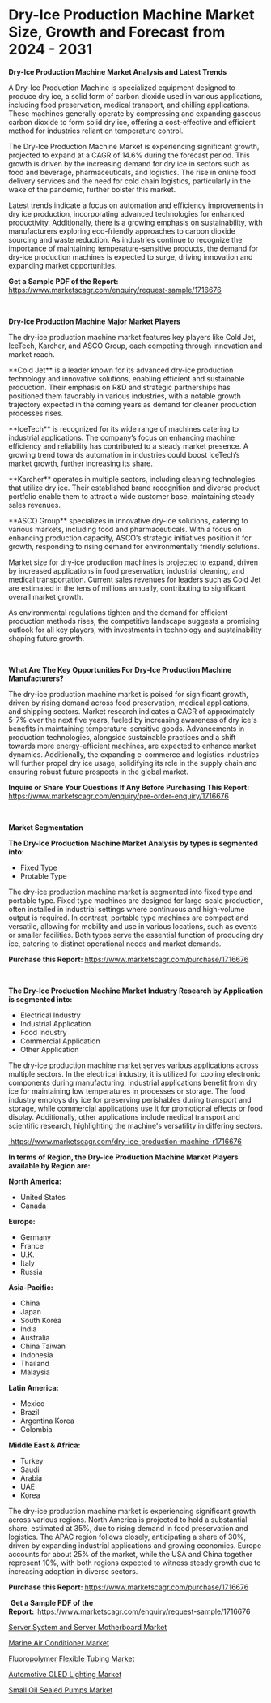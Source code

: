 <p><h1>Dry-Ice Production Machine Market Size, Growth and Forecast from 2024 - 2031</h1></p><p><strong>Dry-Ice Production Machine Market Analysis and Latest Trends</strong></p>
<p><p>A Dry-Ice Production Machine is specialized equipment designed to produce dry ice, a solid form of carbon dioxide used in various applications, including food preservation, medical transport, and chilling applications. These machines generally operate by compressing and expanding gaseous carbon dioxide to form solid dry ice, offering a cost-effective and efficient method for industries reliant on temperature control.</p><p>The Dry-Ice Production Machine Market is experiencing significant growth, projected to expand at a CAGR of 14.6% during the forecast period. This growth is driven by the increasing demand for dry ice in sectors such as food and beverage, pharmaceuticals, and logistics. The rise in online food delivery services and the need for cold chain logistics, particularly in the wake of the pandemic, further bolster this market. </p><p>Latest trends indicate a focus on automation and efficiency improvements in dry ice production, incorporating advanced technologies for enhanced productivity. Additionally, there is a growing emphasis on sustainability, with manufacturers exploring eco-friendly approaches to carbon dioxide sourcing and waste reduction. As industries continue to recognize the importance of maintaining temperature-sensitive products, the demand for dry-ice production machines is expected to surge, driving innovation and expanding market opportunities.</p></p>
<p><strong>Get a Sample PDF of the Report:&nbsp;</strong> <a href="https://www.marketscagr.com/enquiry/request-sample/1716676?utm_campaign=1177&utm_medium=2&utm_source=Github&utm_content=ia&utm_term=10102024&utm_id=dry-ice-production-machine">https://www.marketscagr.com/enquiry/request-sample/1716676</a></p>
<p>&nbsp;</p>
<p><strong>Dry-Ice Production Machine Major Market Players</strong></p>
<p><p>The dry-ice production machine market features key players like Cold Jet, IceTech, Karcher, and ASCO Group, each competing through innovation and market reach. </p><p>**Cold Jet** is a leader known for its advanced dry-ice production technology and innovative solutions, enabling efficient and sustainable production. Their emphasis on R&D and strategic partnerships has positioned them favorably in various industries, with a notable growth trajectory expected in the coming years as demand for cleaner production processes rises.</p><p>**IceTech** is recognized for its wide range of machines catering to industrial applications. The company’s focus on enhancing machine efficiency and reliability has contributed to a steady market presence. A growing trend towards automation in industries could boost IceTech’s market growth, further increasing its share.</p><p>**Karcher** operates in multiple sectors, including cleaning technologies that utilize dry ice. Their established brand recognition and diverse product portfolio enable them to attract a wide customer base, maintaining steady sales revenues.</p><p>**ASCO Group** specializes in innovative dry-ice solutions, catering to various markets, including food and pharmaceuticals. With a focus on enhancing production capacity, ASCO’s strategic initiatives position it for growth, responding to rising demand for environmentally friendly solutions.</p><p>Market size for dry-ice production machines is projected to expand, driven by increased applications in food preservation, industrial cleaning, and medical transportation. Current sales revenues for leaders such as Cold Jet are estimated in the tens of millions annually, contributing to significant overall market growth. </p><p>As environmental regulations tighten and the demand for efficient production methods rises, the competitive landscape suggests a promising outlook for all key players, with investments in technology and sustainability shaping future growth.</p></p>
<p>&nbsp;</p>
<p><strong>What Are The Key Opportunities For Dry-Ice Production Machine Manufacturers?</strong></p>
<p><p>The dry-ice production machine market is poised for significant growth, driven by rising demand across food preservation, medical applications, and shipping sectors. Market research indicates a CAGR of approximately 5-7% over the next five years, fueled by increasing awareness of dry ice's benefits in maintaining temperature-sensitive goods. Advancements in production technologies, alongside sustainable practices and a shift towards more energy-efficient machines, are expected to enhance market dynamics. Additionally, the expanding e-commerce and logistics industries will further propel dry ice usage, solidifying its role in the supply chain and ensuring robust future prospects in the global market.</p></p>
<p><strong>Inquire or Share Your Questions If Any Before Purchasing This Report:</strong> <a href="https://www.marketscagr.com/enquiry/pre-order-enquiry/1716676?utm_campaign=1177&utm_medium=2&utm_source=Github&utm_content=ia&utm_term=10102024&utm_id=dry-ice-production-machine">https://www.marketscagr.com/enquiry/pre-order-enquiry/1716676</a></p>
<p>&nbsp;</p>
<p><strong>Market Segmentation</strong></p>
<p><strong>The Dry-Ice Production Machine Market Analysis by types is segmented into:</strong></p>
<p><ul><li>Fixed Type</li><li>Protable Type</li></ul></p>
<p><p>The dry-ice production machine market is segmented into fixed type and portable type. Fixed type machines are designed for large-scale production, often installed in industrial settings where continuous and high-volume output is required. In contrast, portable type machines are compact and versatile, allowing for mobility and use in various locations, such as events or smaller facilities. Both types serve the essential function of producing dry ice, catering to distinct operational needs and market demands.</p></p>
<p><strong>Purchase this Report:&nbsp;</strong><a href="https://www.marketscagr.com/purchase/1716676?utm_campaign=1177&utm_medium=2&utm_source=Github&utm_content=ia&utm_term=10102024&utm_id=dry-ice-production-machine">https://www.marketscagr.com/purchase/1716676</a></p>
<p>&nbsp;</p>
<p><strong>The Dry-Ice Production Machine Market Industry Research by Application is segmented into:</strong></p>
<p><ul><li>Electrical Industry</li><li>Industrial Application</li><li>Food Industry</li><li>Commercial Application</li><li>Other Application</li></ul></p>
<p><p>The dry-ice production machine market serves various applications across multiple sectors. In the electrical industry, it is utilized for cooling electronic components during manufacturing. Industrial applications benefit from dry ice for maintaining low temperatures in processes or storage. The food industry employs dry ice for preserving perishables during transport and storage, while commercial applications use it for promotional effects or food display. Additionally, other applications include medical transport and scientific research, highlighting the machine's versatility in differing sectors.</p></p>
<p><a href="https://www.marketscagr.com/dry-ice-production-machine-r1716676?utm_campaign=1177&utm_medium=2&utm_source=Github&utm_content=ia&utm_term=10102024&utm_id=dry-ice-production-machine">&nbsp;https://www.marketscagr.com/dry-ice-production-machine-r1716676</a></p>
<p><strong>In terms of Region, the Dry-Ice Production Machine Market Players available by Region are:</strong></p>
<p>
    <p> <strong> North America: </strong>
        <ul>
            <li>United States</li>
            <li>Canada</li>
        </ul>
        </p> 
    <p> <strong> Europe: </strong>
        <ul>
            <li>Germany</li>
            <li>France</li>
            <li>U.K.</li>
            <li>Italy</li>
            <li>Russia</li>
        </ul>
        </p> 
    <p> <strong> Asia-Pacific: </strong>
        <ul>
            <li>China</li>
            <li>Japan</li>
            <li>South Korea</li>
            <li>India</li>
            <li>Australia</li>
            <li>China Taiwan</li>
            <li>Indonesia</li>
            <li>Thailand</li>
            <li>Malaysia</li>
        </ul>
        </p> 
    <p> <strong> Latin America: </strong>
        <ul>
            <li>Mexico</li>
            <li>Brazil</li>
            <li>Argentina Korea</li>
            <li>Colombia</li>
        </ul>
        </p> 
    <p> <strong> Middle East & Africa: </strong>
        <ul>
            <li>Turkey</li>
            <li>Saudi</li>
            <li>Arabia</li>
            <li>UAE</li>
            <li>Korea</li>
        </ul>
    </p>
    </p>
<p><p>The dry-ice production machine market is experiencing significant growth across various regions. North America is projected to hold a substantial share, estimated at 35%, due to rising demand in food preservation and logistics. The APAC region follows closely, anticipating a share of 30%, driven by expanding industrial applications and growing economies. Europe accounts for about 25% of the market, while the USA and China together represent 10%, with both regions expected to witness steady growth due to increasing adoption in diverse sectors.</p></p>
<p><strong>Purchase this Report: </strong><a href="https://www.marketscagr.com/purchase/1716676?utm_campaign=1177&utm_medium=2&utm_source=Github&utm_content=ia&utm_term=10102024&utm_id=dry-ice-production-machine">https://www.marketscagr.com/purchase/1716676</a></p>
<p>&nbsp;<strong>Get a Sample PDF of the Report:&nbsp;&nbsp;</strong><a href="https://www.marketscagr.com/enquiry/request-sample/1716676?utm_campaign=1177&utm_medium=2&utm_source=Github&utm_content=ia&utm_term=10102024&utm_id=dry-ice-production-machine">https://www.marketscagr.com/enquiry/request-sample/1716676</a></p>
<p><strong></strong></p>
<p><p><a href="https://www.linkedin.com/pulse/server-system-motherboard-market-outlook-complete-industry-uzide?utm_campaign=1177&utm_medium=2&utm_source=Github&utm_content=ia&utm_term=10102024&utm_id=dry-ice-production-machine">Server System and Server Motherboard Market</a></p><p><a href="https://github.com/CliffMedina6/Market-Research-Report-List-6/blob/main/marine-air-conditioner-market.md?utm_campaign=1177&utm_medium=2&utm_source=Github&utm_content=ia&utm_term=10102024&utm_id=dry-ice-production-machine">Marine Air Conditioner Market</a></p><p><a href="https://www.linkedin.com/pulse/pioneering-growth-analyzing-global-fluoropolymer-flexible-pmsge?utm_campaign=1177&utm_medium=2&utm_source=Github&utm_content=ia&utm_term=10102024&utm_id=dry-ice-production-machine">Fluoropolymer Flexible Tubing Market</a></p><p><a href="https://www.linkedin.com/pulse/automotive-oled-lighting-market-report-product-type-exterior-cwtle?utm_campaign=1177&utm_medium=2&utm_source=Github&utm_content=ia&utm_term=10102024&utm_id=dry-ice-production-machine">Automotive OLED Lighting Market</a></p><p><a href="https://www.linkedin.com/pulse/market-leaders-laggards-global-small-oil-sealed-pumps-trends-eoaqf?utm_campaign=1177&utm_medium=2&utm_source=Github&utm_content=ia&utm_term=10102024&utm_id=dry-ice-production-machine">Small Oil Sealed Pumps Market</a></p></p>